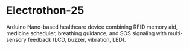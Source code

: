 # Electrothon-25
Arduino Nano-based healthcare device combining RFID memory aid, medicine scheduler, breathing guidance, and SOS signaling with multi-sensory feedback (LCD, buzzer, vibration, LED).
